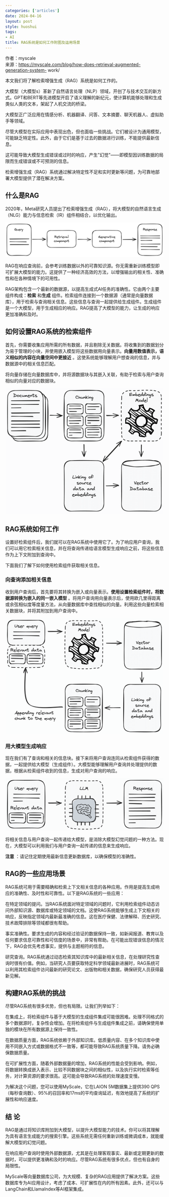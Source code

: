 ```yaml
---
categories: ['articles']
date: 2024-04-16
layout: post
style: huoshui
tags:
- AI
title: RAG系统是如何工作附图及运用场景
---
```


作者：myscale  
来源：https://myscale.com/blog/how-does-retrieval-augmented-generation-system-
work/

本文我们将了解检索增强生成（RAG）系统是如何工作的。

大模型（大模型s）革新了自然语言处理（NLP）领域，开创了与技术交互的新方式。GPT和BERT等先进模型开启了语义理解的新纪元，使计算机能够处理和生成类似人类的文本，架起了人机交流的桥梁。

大模型正广泛应用在情感分析、机器翻译、问答、文本摘要、聊天机器人、虚拟助手等领域。

尽管大模型在实际应用中表现出色，但也面临一些挑战。它们被设计为通用模型，可能缺乏特定性。此外，由于它们是基于过去的数据进行训练，不能提供最新信息。

  
这可能导致大模型生成错误或过时的响应，产生"幻觉"——即模型因训练数据的局限而生成错误或不可预测的信息。

检索增强生成（RAG）系统通过解决特定性不足和实时更新等问题，为可靠地部署大模型提供了潜在解决方案。

## 什么是RAG

2020年，Meta研究人员提出了检索增强生成（RAG），将大模型的自然语言生成（NLG）能力与信息检索（IR）组件相结合，以优化输出。

![](/assets/images/a2f782751727479ab29a7b2a62a2c52b.png)

RAG在响应查询前，会参考训练数据以外的可靠知识源。你无需重新训练模型即可扩展大模型的能力。这提供了一种经济高效的方法，以增强输出的相关性、准确性和在各种情境下的可用性。

RAG架构包含一个最新的数据源，以提高生成式AI任务的准确性。它由两个主要组件构成：**检索** 和**生成**
组件。检索组件连接到一个数据源（通常是向量数据库），用于检索与查询相关信息。这些信息与查询一起提供给生成组件。生成组件是一个大模型，用于生成相应的响应。RAG提高了大模型的能力，让生成的响应更加准确和及时。

## 如何设置RAG系统的检索组件

首先，你需要收集应用所需的所有数据，并且剔除无关数据。将收集到的数据划分为易于管理的小块，并使用嵌入模型将这些数据用向量表示。**向量用数值表示，语义相似的内容在向量空间中更接近**
。这使系统能够理解用户想查询的信息，并与数据源中的相关信息匹配。

将向量存储在向量数据库中，并将源数据块与其嵌入关联，有助于检索与用户查询相似的向量对应的数据块。

![](/assets/images/d0b12879275f43e5819025e24d938de8.png)

## RAG系统如何工作

设置好检索组件后，我们就可以在RAG系统中使用它了。为了响应用户查询，我们可以用它检索相关信息，并在将查询传递给语言模型生成响应之前，将这些信息作为上下文附加到查询中。

下面我们了解下如何使用检索组件获取相关信息。

### 向查询添加相关信息

收到用户查询后，首先要将其转换为嵌入或向量表示。**使用设置检索组件时，将数据源转换为嵌入的同一嵌入模型**
。将用户查询用向量表示后，使用欧几里得距离或余弦相似度等度量方法，从向量数据库中查找相似的向量。利用这些向量检索相关数据块，并将其附加到用户查询中。

![](/assets/images/a810df290e2c4d11b458d641c4a7031a.png)

### 用大模型生成响应

现在我们有了查询和相关的信息块。接下来将用户查询连同从检索组件获得的数据，一起提供给大模型（生成组件）。大模型能够理解用户查询并处理提供的数据，根据从检索组件收到的信息，生成对用户查询的响应。

![](/assets/images/a181aa2bba8e44889c3fddd7d1ffa5d8.png)

将相关信息与用户查询一起传递给大模型，是消除大模型幻觉问题的一种方法。现在，大模型可以利用我们与用户查询一起传递的信息来生成响应。

**注意** ：请记住定期使用最新信息更新数据库，以确保模型的准确性。

## RAG的一些应用场景

RAG系统可用于需要精确和检索上下文相关信息的各种应用。作用是提高生成响应的准确性、及时性和可靠性。以下是RAG系统的一些应用：

在特定领域的提问。当RAG系统面对特定领域的问题时，它利用检索组件动态访问外部知识源、数据库或特定领域的文档。这使RAG系统能够生成上下文相关的响应，反映指定领域内最新最准确的信息。这在医疗保健、法律解释、历史研究、技术故障排除等领域都很有帮助。

事实准确性。要求生成的内容和经过验证的数据保持一致，如新闻报道、教育以及任何要求信息可靠性和可信度的场景中，非常有帮助。在可能出现错误信息的情况下，RAG会优先考虑事实，提供与主题相符的信息。

研究查询。RAG系统通过动态检索其知识库中的最新相关信息，在处理研究性查询时很有价值。例如，当研究人员要获取特定科学领域最新进展时，RAG系统可以利用其检索组件访问最新的研究论文、出版物和相关数据，确保研究人员获得最新见解。

## 构建RAG系统的挑战

尽管RAG系统有很多优势，但也有局限。让我们列举如下：

在集成上，将检索组件与基于大模型的生成组件集成可能很困难。处理不同格式的多个数据源时，复杂性会增加。在将检索组件与生成组件集成之前，请确保使用单独的模块在所有数据源上保持一致性。

在数据质量方面，RAG系统依赖于外部知识库。低质量内容、在多个知识库中使用不同嵌入方式或数据格式不一致等，都可能导致RAG系统质量下降。请务必确保数据质量。

在可扩展性方面，随着外部数据量的增加，RAG系统的性能会受到影响。例如，将数据转换成嵌入表示、比较不同数据块之间的相似性，以及执行实时检索等任务，对计算资源的要求很高。这可能会导致RAG系统的处理速度变慢。

为解决这个问题，您可以使用MyScale，它在LAION 5M数据集上提供390
QPS（每秒查询数）、95%的召回率和17ms的平均查询延迟，有效地提高了系统的扩展性和响应速度。

## 结 论

RAG是通过将知识库附加到大模型，以提升大模型能力的技术。你可以将其理解为具有语言生成能力的搜索引擎。这些系统无需任何重新训练或微调成本，就能缓解大模型的幻觉问题。

在响应用户查询时使用外部数据源，尤其是在处理客观事实、最新或定期更新的数据时，可以提供更准确和及时的响应。尽管RAG系统有很多优点，但也有自身的局限性。

MyScale等向量数据库公司，为大规模、复杂的RAG应用提供了解决方案。这些数据库专为AI应用设计，考虑了成本、可扩展性在内的所有因素。此外，还可以与LangChain和LlamaIndex等AI框架集成。